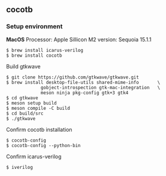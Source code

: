 ## cocotb

### Setup environment
__MacOS__
Processor: Apple Sillicon M2
version: Sequoia 15.1.1

```shell
$ brew install icarus-verilog
$ brew install cocotb
```

Build gtkwave
```shell
$ git clone https://github.com/gtkwave/gtkwave.git
$ brew install desktop-file-utils shared-mime-info       \
             gobject-introspection gtk-mac-integration   \
             meson ninja pkg-config gtk+3 gtk4
$ cd gtkwave
$ meson setup build
$ meson compile -C build
$ cd build/src
$ ./gtkwave
```

Confirm cocotb installation
```shell
$ cocotb-config
$ cocotb-config --python-bin
```

Confirm icarus-verilog
```shell
$ iverilog
```